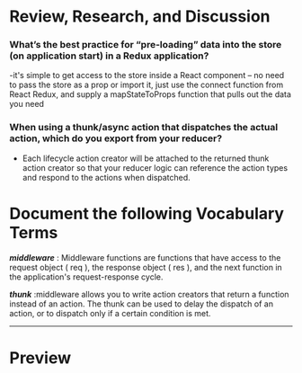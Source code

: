 # Review, Research, and Discussion


### What’s the best practice for “pre-loading” data into the store (on application start) in a Redux application?

-it's simple to get access to the store inside a React component – no need to pass the store as a prop or import it, just use the connect function from React Redux, and supply a mapStateToProps function that pulls out the data you need


### When using a thunk/async action that dispatches the actual action, which do you export from your reducer?

- Each lifecycle action creator will be attached to the returned thunk action creator so that your reducer logic can reference the action types and respond to the actions when dispatched.

# Document the following Vocabulary Terms

***middleware*** : Middleware functions are functions that have access to the request object ( req ), the response object ( res ), and the next function in the application's request-response cycle.


***thunk*** :middleware allows you to write action creators that return a function instead of an action. The thunk can be used to delay the dispatch of an action, or to dispatch only if a certain condition is met.

------------------------------------------------

# Preview 

